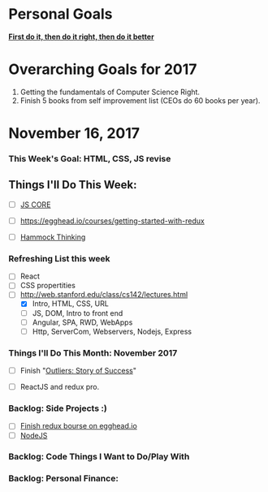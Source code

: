 Personal Goals
==============
**[First do it, then do it right, then do it better](https://medium.com/@addyosmani/totally-get-your-frustration-ea11adf237e3)**

# Overarching Goals for 2017
1. Getting the fundamentals of Computer Science Right.
2. Finish 5 books from self improvement list (CEOs do 60 books per year).

# November 16, 2017

### This Week's Goal: HTML, CSS, JS revise

## Things I'll Do This Week:
- [ ] [JS CORE](http://dmitrysoshnikov.com/ecmascript/javascript-the-core-2nd-edition)

 - [ ] https://egghead.io/courses/getting-started-with-redux
- [ ] [Hammock Thinking](https://www.youtube.com/watch?v=f84n5oFoZBc)

### Refreshing List this week
- [ ] React
- [ ] CSS propertities
- [ ] http://web.stanford.edu/class/cs142/lectures.html
  - [x] Intro, HTML, CSS, URL
  - [ ] JS, DOM, Intro to front end
  - [ ] Angular, SPA, RWD, WebApps
  - [ ] Http, ServerCom, Webservers, Nodejs, Express

### Things I'll Do This Month: November 2017
- [ ] Finish "[Outliers: Story of Success](https://www.goodreads.com/book/show/3228917-outliers)"
- [ ] ReactJS and redux pro.


### Backlog: Side Projects :)
- [ ] [Finish redux bourse on egghead.io](https://egghead.io/courses/building-react-applications-with-idiomatic-redux)
- [ ] [NodeJS](http://book.mixu.net/node/)

### Backlog: Code Things I Want to Do/Play With

### Backlog: Personal Finance:
